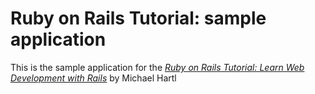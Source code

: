 # Ruby on Rails Tutorial: sample application

This is the sample application for the
[*Ruby on Rails Tutorial:
Learn Web Development with Rails*](http://www.railstutorial.org/)
by Michael Hartl